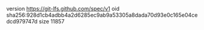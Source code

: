 version https://git-lfs.github.com/spec/v1
oid sha256:928d1cb4adbb4a2d6285ec9ab9a53305a8dada70d93e0c165e04cedcd979747d
size 11857
